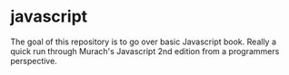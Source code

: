 # javascript

The goal of this repository is to go over basic Javascript book. Really a quick run through Murach's Javascript 2nd edition from a 
programmers perspective. 
